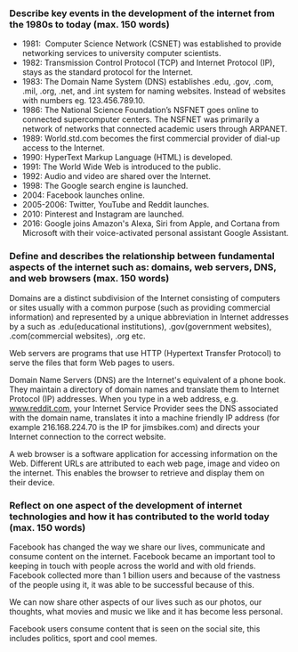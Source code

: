 <h3> Describe key events in the development of the internet from the 1980s to today (max. 150 words)</h3>
<ul>
<li>1981:  Computer Science Network (CSNET) was established to provide networking services to university computer scientists.</li>
<li>1982: Transmission Control Protocol (TCP) and Internet Protocol (IP), stays as the standard protocol for the Internet.</li>
<li>1983: The Domain Name System (DNS) establishes .edu, .gov, .com, .mil, .org, .net, and .int system for naming websites. Instead of websites with numbers eg.  123.456.789.10.</li>
<li>1986: The National Science Foundation’s NSFNET goes online to connected supercomputer centers. The NSFNET was primarily a network of networks that connected academic users through ARPANET.</li>
<li>1989: World.std.com becomes the first commercial provider of dial-up access to the Internet.</li>
<li>1990: HyperText Markup Language (HTML) is developed.</li>
<li>1991: The World Wide Web is introduced to the public.</li>
<li>1992: Audio and video are shared over the Internet. </li>
<li>1998: The Google search engine is launched.</li>
<li>2004: Facebook launches online.</li>
<li>2005-2006: Twitter, YouTube and Reddit launches.</li>
<li>2010: Pinterest and Instagram are launched.</li>
<li>2016: Google joins Amazon's Alexa, Siri from Apple, and Cortana from Microsoft with their voice-activated personal assistant Google Assistant.</li>
</ul>

<h3>Define and describes the relationship between fundamental aspects of the internet such as: domains, web servers, DNS, and web browsers (max. 150 words)</h3>

Domains are a distinct subdivision of the Internet consisting of computers or sites usually with a common purpose (such as providing commercial information) and represented by a unique abbreviation in Internet addresses by a such as .edu(educational institutions), .gov(government websites), .com(commercial websites), .org etc.

Web servers are programs that use HTTP (Hypertext Transfer Protocol) to serve the files that form Web pages to users.

Domain Name Servers (DNS) are the Internet's equivalent of a phone book. They maintain a directory of domain names and translate them to Internet Protocol (IP) addresses.
When you type in a web address, e.g. www.reddit.com, your Internet Service Provider sees the DNS associated with the domain name, translates it into a machine friendly IP address (for example 216.168.224.70 is the IP for jimsbikes.com) and directs your Internet connection to the correct website. 

A web browser is a software application for accessing information on the Web. Different URLs are attributed to each web page, image and video on the internet. This enables the browser to retrieve and display them on their device.

<h3>Reflect on one aspect of the development of internet technologies and how it has contributed to the world today (max. 150 words)</h3>
Facebook has changed the way we share our lives, communicate and consume content on the internet. Facebook became an important tool to keeping in touch with people across the world and with old friends. Facebook collected more than 1 billion users and because of the vastness of the people using it, it was able to be successful because of this. 

We can now share other aspects of our lives such as our photos, our thoughts, what movies and music we like and it has become less personal.

Facebook users consume content that is seen on the social site, this includes politics, sport and cool memes.
